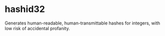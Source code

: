 # hashid32
Generates human-readable, human-transmittable hashes for integers, with low risk of accidental profanity.
